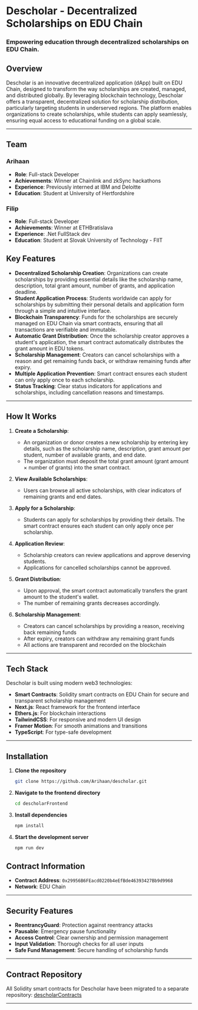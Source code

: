 # Descholar - Decentralized Scholarships on EDU Chain

### Empowering education through decentralized scholarships on EDU Chain.

## Overview

Descholar is an innovative decentralized application (dApp) built on EDU Chain, designed to transform the way scholarships are created, managed, and distributed globally. By leveraging blockchain technology, Descholar offers a transparent, decentralized solution for scholarship distribution, particularly targeting students in underserved regions. The platform enables organizations to create scholarships, while students can apply seamlessly, ensuring equal access to educational funding on a global scale.

---

## Team

### Arihaan

- **Role**: Full-stack Developer
- **Achievements**: Winner at Chainlink and zkSync hackathons
- **Experience**: Previously interned at IBM and Deloitte
- **Education**: Student at University of Hertfordshire

### Filip

- **Role**: Full-stack Developer
- **Achievements**: Winner at ETHBratislava
- **Experience**: .Net FullStack dev
- **Education**: Student at Slovak University of Technology - FIIT

## Key Features

- **Decentralized Scholarship Creation**: Organizations can create scholarships by providing essential details like the scholarship name, description, total grant amount, number of grants, and application deadline.
- **Student Application Process**: Students worldwide can apply for scholarships by submitting their personal details and application form through a simple and intuitive interface.
- **Blockchain Transparency**: Funds for the scholarships are securely managed on EDU Chain via smart contracts, ensuring that all transactions are verifiable and immutable.
- **Automatic Grant Distribution**: Once the scholarship creator approves a student's application, the smart contract automatically distributes the grant amount in EDU tokens.
- **Scholarship Management**: Creators can cancel scholarships with a reason and get remaining funds back, or withdraw remaining funds after expiry.
- **Multiple Application Prevention**: Smart contract ensures each student can only apply once to each scholarship.
- **Status Tracking**: Clear status indicators for applications and scholarships, including cancellation reasons and timestamps.

---

## How It Works

1. **Create a Scholarship**:

   - An organization or donor creates a new scholarship by entering key details, such as the scholarship name, description, grant amount per student, number of available grants, and end date.
   - The organization must deposit the total grant amount (grant amount × number of grants) into the smart contract.

2. **View Available Scholarships**:

   - Users can browse all active scholarships, with clear indicators of remaining grants and end dates.

3. **Apply for a Scholarship**:

   - Students can apply for scholarships by providing their details. The smart contract ensures each student can only apply once per scholarship.

4. **Application Review**:

   - Scholarship creators can review applications and approve deserving students.
   - Applications for cancelled scholarships cannot be approved.

5. **Grant Distribution**:

   - Upon approval, the smart contract automatically transfers the grant amount to the student's wallet.
   - The number of remaining grants decreases accordingly.

6. **Scholarship Management**:
   - Creators can cancel scholarships by providing a reason, receiving back remaining funds
   - After expiry, creators can withdraw any remaining grant funds
   - All actions are transparent and recorded on the blockchain

---

## Tech Stack

Descholar is built using modern web3 technologies:

- **Smart Contracts**: Solidity smart contracts on EDU Chain for secure and transparent scholarship management
- **Next.js**: React framework for the frontend interface
- **Ethers.js**: For blockchain interactions
- **TailwindCSS**: For responsive and modern UI design
- **Framer Motion**: For smooth animations and transitions
- **TypeScript**: For type-safe development

---

## Installation

1. **Clone the repository**
   ```bash
   git clone https://github.com/Arihaan/descholar.git
   ```
2. **Navigate to the frontend directory**
   ```bash
   cd descholarFrontend
   ```
3. **Install dependencies**
   ```bash
   npm install
   ```
4. **Start the development server**
   ```bash
   npm run dev
   ```

## Contract Information

- **Contract Address**: `0x29956B6FEacd0220b4eEfBde46393427Bb9d9968`
- **Network**: EDU Chain 

---

## Security Features

- **ReentrancyGuard**: Protection against reentrancy attacks
- **Pausable**: Emergency pause functionality
- **Access Control**: Clear ownership and permission management
- **Input Validation**: Thorough checks for all user inputs
- **Safe Fund Management**: Secure handling of scholarship funds

---

## Contract Repository

All Solidity smart contracts for Descholar have been migrated to a separate repository:
[descholarContracts](https://github.com/f1l1ph/descholarContracts)

---
